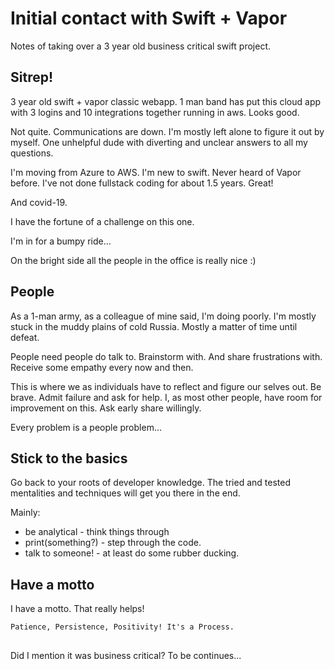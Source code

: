 # Initial contact with Swift + Vapor
Notes of taking over a 3 year old business critical swift project.

## Sitrep!
3 year old swift + vapor classic webapp. 1 man band has put this cloud app with 3 logins and 10 integrations together running in aws. Looks good.

Not quite. Communications are down. I'm mostly left alone to figure it out by myself.
One unhelpful dude with diverting and unclear answers to all my questions. 

I'm moving from Azure to AWS. I'm new to swift. Never heard of Vapor before.
I've not done fullstack coding for about 1.5 years. Great!

And covid-19.

I have the fortune of a challenge on this one. 

I'm in for a bumpy ride... 

On the bright side all the people in the office is really nice :)

## People
As a 1-man army, as a colleague of mine said, I'm doing poorly. I'm mostly stuck in the muddy plains of cold Russia. Mostly a matter of time until defeat. 

People need people do talk to. Brainstorm with. And share frustrations with. Receive some empathy every now and then.

This is where we as individuals have to reflect and figure our selves out. Be brave. Admit failure and ask for help. I, as most other people, have room for improvement on this. Ask early share willingly. 

Every problem is a people problem...

## Stick to the basics
Go back to your roots of developer knowledge. The tried and tested mentalities and techniques will get you there in the end.

Mainly:
- be analytical - think things through
- print(something?) - step through the code. 
- talk to someone! - at least do some rubber ducking.

## Have a motto
I have a motto. That really helps!

`Patience, Persistence, Positivity! It's a Process.`

## 
Did I mention it was business critical? 
To be continues...
